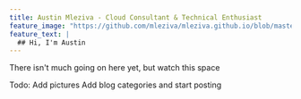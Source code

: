 ```yaml
---
title: Austin Mleziva - Cloud Consultant & Technical Enthusiast
feature_image: "https://github.com/mleziva/mleziva.github.io/blob/master/assets/img/Austin%20M-33-medium.jpg?raw=true"
feature_text: |
  ## Hi, I'm Austin
---
```


There isn't much going on here yet, but watch this space

Todo:
Add pictures
Add blog categories and start posting


